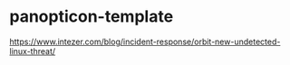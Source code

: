 # panopticon-template

https://www.intezer.com/blog/incident-response/orbit-new-undetected-linux-threat/
